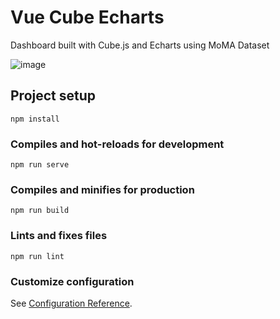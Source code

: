 # Vue Cube Echarts
 Dashboard built with Cube.js and Echarts using MoMA Dataset 
 
![image](https://user-images.githubusercontent.com/45850882/150286488-860e45c8-0a7a-4079-8a7b-97735e2c80cf.png)

## Project setup
```
npm install
```

### Compiles and hot-reloads for development
```
npm run serve
```

### Compiles and minifies for production
```
npm run build
```

### Lints and fixes files
```
npm run lint
```

### Customize configuration
See [Configuration Reference](https://cli.vuejs.org/config/).
